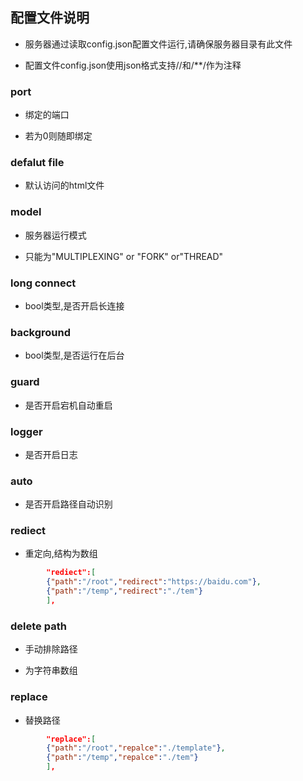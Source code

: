 ## 配置文件说明

- 服务器通过读取config.json配置文件运行,请确保服务器目录有此文件

- 配置文件config.json使用json格式支持//和/**/作为注释

### port

- 绑定的端口

- 若为0则随即绑定

### defalut file

- 默认访问的html文件

### model

- 服务器运行模式

- 只能为"MULTIPLEXING" or "FORK" or"THREAD"

### long connect

- bool类型,是否开启长连接

### background

- bool类型,是否运行在后台

### guard

- 是否开启宕机自动重启

### logger

- 是否开启日志

### auto

- 是否开启路径自动识别

### rediect

- 重定向,结构为数组

```json
		"rediect":[
	 	{"path":"/root","redirect":"https://baidu.com"},
	 	{"path":"/temp","redirect":"./tem"}
	    ],
```

### delete path

- 手动排除路径

- 为字符串数组

### replace

- 替换路径

```json
		"replace":[
	 	{"path":"/root","repalce":"./template"},
	 	{"path":"/temp","repalce":"./tem"}
	    ],
```
